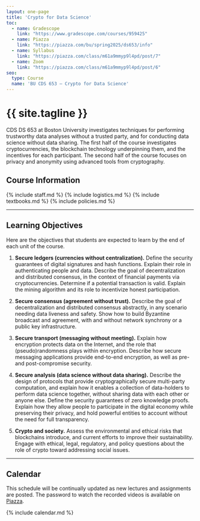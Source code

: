 ```yaml
---
layout: one-page
title: 'Crypto for Data Science'
toc:
  - name: Gradescope
    link: "https://www.gradescope.com/courses/959425"
  - name: Piazza
    link: "https://piazza.com/bu/spring2025/ds653/info"
  - name: Syllabus
    link: "https://piazza.com/class/m61a9mmyp9l4pd/post/7"
  - name: Zoom
    link: "https://piazza.com/class/m61a9mmyp9l4pd/post/6"
seo:
  type: Course
  name: 'BU CDS 653 — Crypto for Data Science'
---
```


# {{ site.tagline }}

CDS DS 653 at Boston University investigates techniques for performing trustworthy data analyses without a trusted party, and for conducting data science without data sharing. The first half of the course investigates cryptocurrencies, the blockchain technology underpinning them, and the incentives for each participant. The second half of the course focuses on privacy and anonymity using advanced tools from cryptography.


## Course Information

{% include staff.md %}
{% include logistics.md %}
{% include textbooks.md %}
{% include policies.md %}


---


## Learning Objectives

Here are the objectives that students are expected to learn by the end of each unit of the course.

1. **Secure ledgers (currencies without centralization).** Define the security guarantees of digital signatures and hash functions. Explain their role in authenticating people and data. Describe the goal of decentralization and distributed consensus, in the context of financial payments via cryptocurrencies. Determine if a potential transaction is valid. Explain the mining algorithm and its role to incentivize honest participation.

2. **Secure consensus (agreement without trust).** Describe the goal of decentralization and distributed consensus abstractly, in any scenario needing data liveness and safety. Show how to build Byzantine broadcast and agreement, with and without network synchrony or a public key infrastructure.

3. **Secure transport (messaging without meeting).** Explain how encryption protects data on the Internet, and the role that (pseudo)randomness plays within encryption. Describe how secure messaging applications provide end-to-end encryption, as well as pre- and post-compromise security.

4. **Secure analysis (data science without data sharing).** Describe the design of protocols that provide cryptographically secure multi-party computation, and explain how it enables a collection of data-holders to perform data science together, without sharing data with each other or anyone else. Define the security guarantees of zero knowledge proofs. Explain how they allow people to participate in the digital economy while preserving their privacy, and hold powerful entities to account without the need for full transparency.

5. **Crypto and society.** Assess the environmental and ethical risks that blockchains introduce, and current efforts to improve their sustainability. Engage with ethical, legal, regulatory, and policy questions about the role of crypto toward addressing social issues.


---


## Calendar

This schedule will be continually updated as new lectures and assignments are posted. The password to watch the recorded videos is available on [Piazza](https://piazza.com/class/m61a9mmyp9l4pd/post/6).

{% include calendar.md %}
